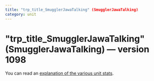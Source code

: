 ```yaml
---
title: "trp_title_SmugglerJawaTalking" (SmugglerJawaTalking)
category: unit
---
```


# "trp_title_SmugglerJawaTalking" (SmugglerJawaTalking) — version 1098

You can read an [explanation  of the various unit stats](unitexplained.md).

